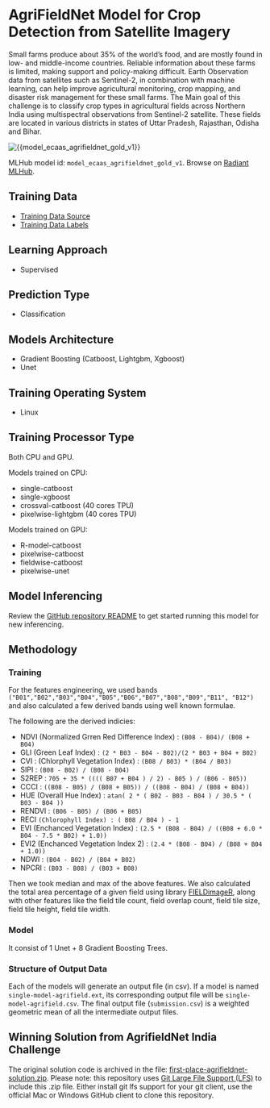 # AgriFieldNet Model for Crop Detection from Satellite Imagery

Small farms produce about 35% of the world’s food, and are mostly found in low-
and middle-income countries. Reliable information about these farms is limited,
making support and policy-making difficult. Earth Observation data from
satellites such as Sentinel-2, in combination with machine learning, can help
improve agricultural monitoring, crop mapping, and disaster risk management for
these small farms. The Main goal of this challenge is to classify crop types in
agricultural fields across Northern India using multispectral observations from
Sentinel-2 satellite. These fields are located in various districts in states
of Uttar Pradesh, Rajasthan, Odisha and Bihar.

![{{model_ecaas_agrifieldnet_gold_v1}}](https://radiantmlhub.blob.core.windows.net/frontend-dataset-images/ref_agrifieldnet_competition_v1.png)

MLHub model id: `model_ecaas_agrifieldnet_gold_v1`. Browse on [Radiant MLHub](https://mlhub.earth/model/model_ecaas_agrifieldnet_gold_v1).

## Training Data

- [Training Data Source](https://api.radiant.earth/mlhub/v1/collections/ref_agrifieldnet_competition_v1_source)
- [Training Data Labels](https://api.radiant.earth/mlhub/v1/collections/ref_agrifieldnet_competition_v1_labels_train)

## Learning Approach

- Supervised

## Prediction Type

- Classification

## Models Architecture

- Gradient Boosting (Catboost, Lightgbm, Xgboost)
- Unet

## Training Operating System

- Linux

## Training Processor Type

Both CPU and GPU.

Models trained on CPU:

- single-catboost
- single-xgboost
- crossval-catboost (40 cores TPU)
- pixelwise-lightgbm (40 cores TPU)

Models trained on GPU:

- R-model-catboost
- pixelwise-catboost
- fieldwise-catboost
- pixelwise-unet

## Model Inferencing

Review the [GitHub repository README](../README.md) to get started running
this model for new inferencing.

## Methodology

### Training

For the features engineering, we used bands
`("B01","B02","B03","B04","B05","B06","B07","B08","B09","B11", "B12")` and also
calculated a few derived bands using well known formulae.

The following are the derived indicies:  

- NDVI (Normalized Grren Red Difference Index) : `(B08 - B04)/ (B08 + B04)`
- GLI (Green Leaf Index) : `(2 * B03 - B04 - B02)/(2 * B03 + B04 + B02)`
- CVI : (Chlorphyll Vegetation Index) : `(B08 / B03) * (B04 / B03)`
- SIPI : `(B08 - B02) / (B08 - B04)`
- S2REP : `705 + 35 * (((( B07 + B04 ) / 2) - B05 ) / (B06 - B05))`
- CCCI : `((B08 - B05) / (B08 + B05)) / ((B08 - B04) / (B08 + B04))`
- HUE (Overall Hue Index) : `atan( 2 * ( B02 - B03 - B04 ) / 30.5 * ( B03 - B04 ))`
- RENDVI : `(B06 - B05) / (B06 + B05)`
- RECI `(Chlorophyll Index) : ( B08 / B04 ) - 1`
- EVI (Enchanced Vegetation Index) : `(2.5 * (B08 - B04) / ((B08 + 6.0 * B04 - 7.5 * B02) + 1.0))`
- EVI2 (Enchanced Vegetation Index 2) : `(2.4 * (B08 - B04) / (B08 + B04 + 1.0))`
- NDWI : `(B04 - B02) / (B04 + B02)`
- NPCRI : `(B03 - B08) / (B03 + B08)`

Then we took median and max of the above features. We also calculated the total
area percentage of a given field using library
[FIELDimageR](https://github.com/OpenDroneMap/FIELDimageR), along with other
features like the field tile count, field overlap count, field tile size, field
tile height, field tile width.

### Model

It consist of 1 Unet + 8 Gradient Boosting Trees.

### Structure of Output Data

Each of the models will generate an output file (in csv). If a model is named
`single-model-agrifield.ext`, its corresponding output file will be
`single-model-agrifield.csv`. The final output file (`submission.csv`) is a
weighted geometric mean of all the intermediate output files.

## Winning Solution from AgrifieldNet India Challenge

The original solution code is archived in the file:
[first-place-agrifieldnet-solution.zip](first-place-agrifieldnet-solution.zip).
Please note: this repository uses [Git Large File Support
(LFS)](https://git-lfs.github.com/) to include this .zip file. Either install
git lfs support for your git client, use the official Mac or Windows GitHub
client to clone this repository.
